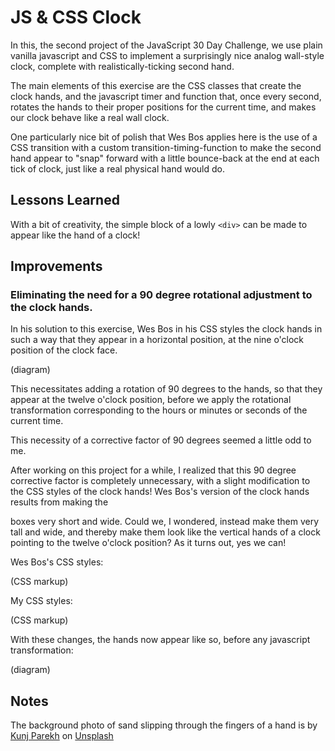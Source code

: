 # JS & CSS Clock

In this, the second project of the JavaScript 30 Day Challenge, we use
plain vanilla javascript and CSS to implement a surprisingly nice analog
wall-style clock, complete with realistically-ticking second hand.

The main elements of this exercise are the CSS classes that create the clock
hands, and the javascript timer and function that, once every second, rotates
the hands to their proper positions for the current time, and makes our clock
behave like a real wall clock.

One particularly nice bit of polish that Wes Bos applies here is the use of a
CSS transition with a custom transition-timing-function to make the second hand
appear to "snap" forward with a little bounce-back at the end at each tick of
clock, just like a real physical hand would do.

## Lessons Learned

With a bit of creativity, the simple block of a lowly `<div>` can be made to appear like
the hand of a clock!

## Improvements

### Eliminating the need for a 90 degree rotational adjustment to the clock hands.

In his solution to this exercise, Wes Bos in his CSS styles the clock hands in such 
a way that they appear in a horizontal position, at the nine o'clock position of 
the clock face.

(diagram)

This necessitates adding a rotation of 90 degrees to the hands, so that they appear 
at the twelve o'clock position, before we apply the rotational transformation 
corresponding to the hours or minutes or seconds of the current time.

This necessity of a corrective factor of 90 degrees seemed a little odd to me.

After working on this project for a while, I realized that this 90 degree corrective 
factor is completely unnecessary, with a slight modification to the CSS styles
of the clock hands! Wes Bos's version of the clock hands results from making the 
<div> boxes very short and wide. Could we, I wondered, instead make them very
tall and wide, and thereby make them look like the vertical hands of a clock
pointing to the twelve o'clock position? As it turns out, yes we can!

Wes Bos's CSS styles:

(CSS markup)

My CSS styles:

(CSS markup)

With these changes, the hands now appear like so, before any javascript
transformation:

(diagram)

## Notes

The background photo of sand slipping through the fingers of a hand is by
[Kunj Parekh](https://unsplash.com/@kunjparekh?utm_source=unsplash&utm_medium=referral&utm_content=creditCopyText)
on [Unsplash](https://unsplash.com/@kunjparekh?utm_source=unsplash&utm_medium=referral&utm_content=creditCopyText)

